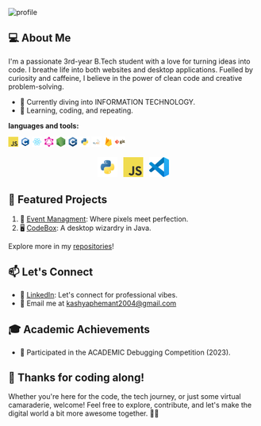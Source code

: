 ![profile](https://github.com/hemantkkashyap/hemantkkashyap/assets/122628923/dd975428-8cc6-4dee-9e72-25933f9d616a)

## 💻 About Me

I'm a passionate 3rd-year B.Tech student with a love for turning ideas into code. I breathe life into both websites and desktop applications. Fuelled by curiosity and caffeine, I believe in the power of clean code and creative problem-solving.

- 🔭 Currently diving into INFORMATION TECHNOLOGY.
- 🌱 Learning, coding, and repeating.

**languages and tools:**  

<code><img height="20" src="https://raw.githubusercontent.com/github/explore/80688e429a7d4ef2fca1e82350fe8e3517d3494d/topics/javascript/javascript.png"></code>
<code><img height="20" src="https://raw.githubusercontent.com/github/explore/80688e429a7d4ef2fca1e82350fe8e3517d3494d/topics/C/C.png"></code>
<code><img height="20" src="https://raw.githubusercontent.com/github/explore/80688e429a7d4ef2fca1e82350fe8e3517d3494d/topics/react/react.png"></code>
<code><img height="20" src="https://raw.githubusercontent.com/github/explore/5c058a388828bb5fde0bcafd4bc867b5bb3f26f3/topics/graphql/graphql.png"></code>
<code><img height="20" src="https://raw.githubusercontent.com/github/explore/80688e429a7d4ef2fca1e82350fe8e3517d3494d/topics/nodejs/nodejs.png"></code>
<code><img height="20" src="https://raw.githubusercontent.com/github/explore/80688e429a7d4ef2fca1e82350fe8e3517d3494d/topics/cpp/cpp.png"></code>
<code><img height="20" src="https://raw.githubusercontent.com/github/explore/80688e429a7d4ef2fca1e82350fe8e3517d3494d/topics/python/python.png"></code>
<code><img height="20" src="https://raw.githubusercontent.com/github/explore/80688e429a7d4ef2fca1e82350fe8e3517d3494d/topics/mysql/mysql.png"></code>
<code><img height="20" src="https://raw.githubusercontent.com/github/explore/80688e429a7d4ef2fca1e82350fe8e3517d3494d/topics/firebase/firebase.png"></code>
<code><img height="20" src="https://raw.githubusercontent.com/github/explore/80688e429a7d4ef2fca1e82350fe8e3517d3494d/topics/git/git.png"></code>
<p align="center">
<img src="https://raw.githubusercontent.com/github/explore/80688e429a7d4ef2fca1e82350fe8e3517d3494d/topics/python/python.png" alt="Python" height="40" style="vertical-align:top; margin:4px">
<img src="https://raw.githubusercontent.com/github/explore/80688e429a7d4ef2fca1e82350fe8e3517d3494d/topics/javascript/javascript.png" alt="Javascript" height="40" style="vertical-align:top; margin:4px">
<img src="https://raw.githubusercontent.com/github/explore/80688e429a7d4ef2fca1e82350fe8e3517d3494d/topics/visual-studio-code/visual-studio-code.png" alt="VS Code" height="40" style="vertical-align:top; margin:4px">
</p>

## 🌟 Featured Projects

1. 🚀 [Event Managment](https://github.com/hemantkkashyap/EventManagment.git): Where pixels meet perfection.
2. 🖥️ [CodeBox](https://github.com/hemant052004/CodeBox.git): A desktop wizardry in Java.

Explore more in my [repositories](https://github.com/hemant052004)!

## 📫 Let's Connect

- 💼 [LinkedIn](https://www.linkedin.com/in/hemant-kumar-kashyap-918a0b236): Let's connect for professional vibes.
- 📧 Email me at [kashyaphemant2004@gmail.com](mailto:kashyaphemant2004@gmail.com)

## 🎓 Academic Achievements

- 🚀 Participated in the ACADEMIC Debugging Competition (2023).

## 🌈 Thanks for coding along!

Whether you're here for the code, the tech journey, or just some virtual camaraderie, welcome! Feel free to explore, contribute, and let's make the digital world a bit more awesome together. 🚀✨
